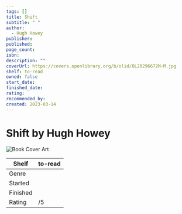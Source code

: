 ```yaml
---
tags: []
title: Shift
subtitle: " "
author:
  - Hugh Howey
publisher: 
published: 
page_count: 
isbn: 
description: ""
coverUrl: https://covers.openlibrary.org/b/olid/OL28296672M-M.jpg
shelf: to-read
owned: false
start_date: 
finished_date: 
rating: 
recommended_by: 
created: 2023-03-14
---
```


# Shift by Hugh Howey

![Book Cover Art](https://covers.openlibrary.org/b/olid/OL28296672M-M.jpg)

| Shelf | to-read |
| --- | --- |
| Genre |  |
| Started |  |
| Finished |  |
| Rating | /5 |


